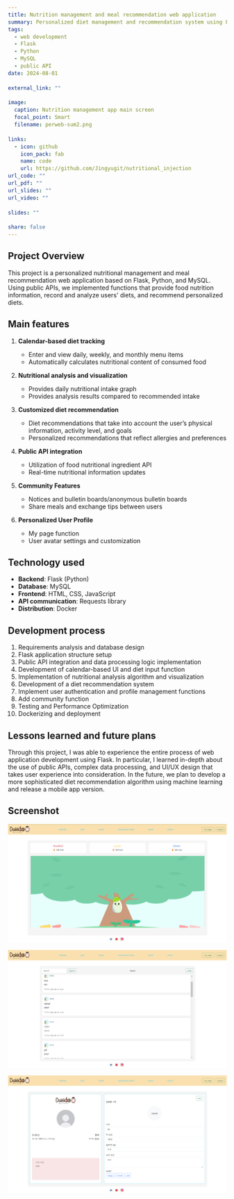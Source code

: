 ```yaml
---
title: Nutrition management and meal recommendation web application
summary: Personalized diet management and recommendation system using Flask, Python, and MySQL
tags:
  - web development
  - Flask
  - Python
  - MySQL
  - public API
date: 2024-08-01

external_link: ""

image:
  caption: Nutrition management app main screen
  focal_point: Smart
  filename: perweb-sum2.png

links:
  - icon: github
    icon_pack: fab
    name: code
    url: https://github.com/Jingyugit/nutritional_injection
url_code: ""
url_pdf: ""
url_slides: ""
url_video: ""

slides: ""

share: false
---
```


## Project Overview

This project is a personalized nutritional management and meal recommendation web application based on Flask, Python, and MySQL. Using public APIs, we implemented functions that provide food nutrition information, record and analyze users' diets, and recommend personalized diets.

## Main features

1. **Calendar-based diet tracking**
   - Enter and view daily, weekly, and monthly menu items
   - Automatically calculates nutritional content of consumed food

2. **Nutritional analysis and visualization**
   - Provides daily nutritional intake graph
   - Provides analysis results compared to recommended intake

3. **Customized diet recommendation**
   - Diet recommendations that take into account the user’s physical information, activity level, and goals
   - Personalized recommendations that reflect allergies and preferences

4. **Public API integration**
   - Utilization of food nutritional ingredient API
   - Real-time nutritional information updates

5. **Community Features**
   - Notices and bulletin boards/anonymous bulletin boards
   - Share meals and exchange tips between users

6. **Personalized User Profile**
   - My page function
   - User avatar settings and customization

## Technology used

- **Backend**: Flask (Python)
- **Database**: MySQL
- **Frontend**: HTML, CSS, JavaScript
- **API communication**: Requests library
- **Distribution**: Docker

## Development process

1. Requirements analysis and database design
2. Flask application structure setup
3. Public API integration and data processing logic implementation
4. Development of calendar-based UI and diet input function
5. Implementation of nutritional analysis algorithm and visualization
6. Development of a diet recommendation system
7. Implement user authentication and profile management functions
8. Add community function
9. Testing and Performance Optimization
10. Dockerizing and deployment

## Lessons learned and future plans

Through this project, I was able to experience the entire process of web application development using Flask. In particular, I learned in-depth about the use of public APIs, complex data processing, and UI/UX design that takes user experience into consideration. In the future, we plan to develop a more sophisticated diet recommendation algorithm using machine learning and release a mobile app version.

## Screenshot

![Index Configuration](perweb2.png "First Screen")

![Bulletin board composition](perweb222.png "Bulletin board screen")

![My Page Composition](perweb2222.png "My Page Screen")